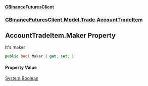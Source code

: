 #### [GBinanceFuturesClient](./index.md 'index')
### [GBinanceFuturesClient.Model.Trade](./GBinanceFuturesClient-Model-Trade.md 'GBinanceFuturesClient.Model.Trade').[AccountTradeItem](./GBinanceFuturesClient-Model-Trade-AccountTradeItem.md 'GBinanceFuturesClient.Model.Trade.AccountTradeItem')
## AccountTradeItem.Maker Property
It's maker  
```csharp
public bool Maker { get; set; }
```
#### Property Value
[System.Boolean](https://docs.microsoft.com/en-us/dotnet/api/System.Boolean 'System.Boolean')  
